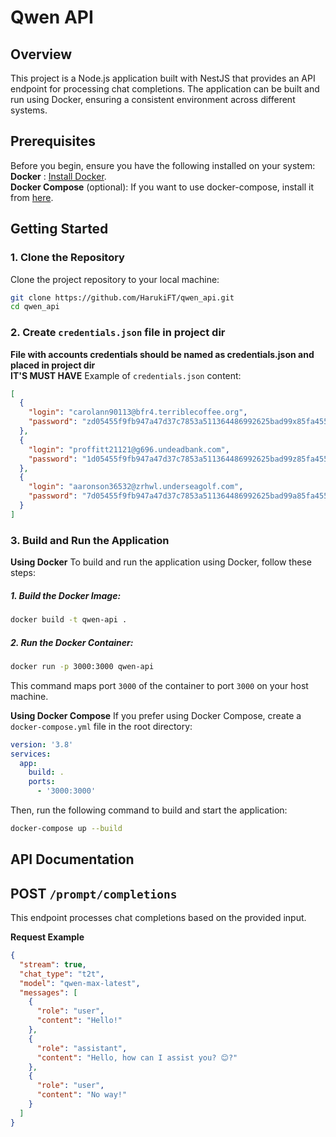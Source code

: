 # Qwen API

## Overview

This project is a Node.js application built with NestJS that provides an API endpoint for processing chat completions. The application can be built and run using Docker, ensuring a consistent environment across different systems.

## Prerequisites

Before you begin, ensure you have the following installed on your system:
**Docker** : [Install Docker](https://docs.docker.com/get-docker/?spm=5aebb161.2f484c1b.0.0.7a037b95QWLwnO).  
**Docker Compose** (optional): If you want to use docker-compose, install it from [here](https://docs.docker.com/compose/install/).

## Getting Started

### 1. Clone the Repository

Clone the project repository to your local machine:

```bash
git clone https://github.com/HarukiFT/qwen_api.git
cd qwen_api
```

### 2. Create `credentials.json` file in project dir

**File with accounts credentials should be named as credentials.json and placed in project dir**  
**IT'S MUST HAVE**
Example of `credentials.json` content:

```json
[
  {
    "login": "carolann90113@bfr4.terriblecoffee.org",
    "password": "zd05455f9fb947a47d37c7853a511364486992625bad99x85fa4554b2472f81e"
  },
  {
    "login": "proffitt21121@g696.undeadbank.com",
    "password": "1d05455f9fb947a47d37c7853a511364486992625bad99z85fa4554b2472f81e"
  },
  {
    "login": "aaronson36532@zrhwl.underseagolf.com",
    "password": "7d05455f9fb947a47d37c7853a511364486992625bad99a85fa4554b2472f81e"
  }
]
```

### 3. Build and Run the Application

**Using Docker**
To build and run the application using Docker, follow these steps:

##### 1. Build the Docker Image:

```bash
docker build -t qwen-api .
```

##### 2. Run the Docker Container:

```bash
docker run -p 3000:3000 qwen-api
```

This command maps port `3000` of the container to port `3000` on your host machine.

**Using Docker Compose**
If you prefer using Docker Compose, create a `docker-compose.yml` file in the root directory:

```yaml
version: '3.8'
services:
  app:
    build: .
    ports:
      - '3000:3000'
```

Then, run the following command to build and start the application:

```bash
docker-compose up --build
```

## API Documentation

## POST `/prompt/completions`

This endpoint processes chat completions based on the provided input.

**Request Example**

```json
{
  "stream": true,
  "chat_type": "t2t",
  "model": "qwen-max-latest",
  "messages": [
    {
      "role": "user",
      "content": "Hello!"
    },
    {
      "role": "assistant",
      "content": "Hello, how can I assist you? 😊?"
    },
    {
      "role": "user",
      "content": "No way!"
    }
  ]
}
```
